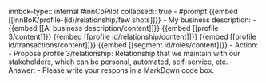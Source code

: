 innbok-type:: internal
#innCoPilot
collapsed:: true
	- #prompt {{embed [[innBoK/profile-(id)/relationship/few shots]]}}
		- My business description:
		- {{embed [[AI business description/content]]}} {{embed [[profile 3/content]]}} {{embed [[profile id/relationship/content]]}} {{embed [[profile id/transactions/content]]}} {{embed [[segment id/roles/content]]}}
		- Action:
		- Propose profile 3/relationship: Relationship that we maintain with our stakeholders, which can be personal, automated, self-service, etc.
		- Answer:
		- Please write your respons in a MarkDown code box.




